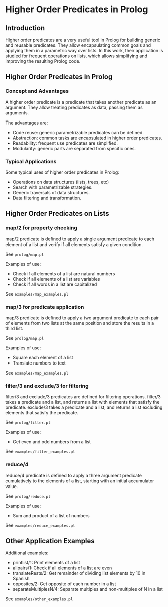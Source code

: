 # Higher Order Predicates in Prolog

## Introduction

Higher order predicates are a very useful tool in Prolog for building generic and reusable predicates. They allow encapsulating common goals and applying them in a parametric way over lists. In this work, their application is studied for frequent operations on lists, which allows simplifying and improving the resulting Prolog code.

## Higher Order Predicates in Prolog

### Concept and Advantages

A higher order predicate is a predicate that takes another predicate as an argument. They allow treating predicates as data, passing them as arguments.

The advantages are:

- Code reuse: generic parametrizable predicates can be defined.
- Abstraction: common tasks are encapsulated in higher order predicates.
- Readability: frequent use predicates are simplified.
- Modularity: generic parts are separated from specific ones.

### Typical Applications

Some typical uses of higher order predicates in Prolog:

- Operations on data structures (lists, trees, etc)
- Search with parametrizable strategies.
- Generic traversals of data structures.
- Data filtering and transformation.

## Higher Order Predicates on Lists

### map/2 for property checking

map/2 predicate is defined to apply a single argument predicate to each element of a list and verify if all elements satisfy a given condition.

See `prolog/map.pl`

Examples of use:

- Check if all elements of a list are natural numbers
- Check if all elements of a list are variables
- Check if all words in a list are capitalized

See `examples/map_examples.pl`

### map/3 for predicate application

map/3 predicate is defined to apply a two argument predicate to each pair of elements from two lists at the same position and store the results in a third list.

See `prolog/map.pl`

Examples of use:

- Square each element of a list
- Translate numbers to text

See `examples/map_examples.pl`

### filter/3 and exclude/3 for filtering

filter/3 and exclude/3 predicates are defined for filtering operations. filter/3 takes a predicate and a list, and returns a list with elements that satisfy the predicate. exclude/3 takes a predicate and a list, and returns a list excluding elements that satisfy the predicate.

See `prolog/filter.pl`

Examples of use:

- Get even and odd numbers from a list

See `examples/filter_examples.pl`

### reduce/4

reduce/4 predicate is defined to apply a three argument predicate cumulatively to the elements of a list, starting with an initial accumulator value.

See `prolog/reduce.pl`

Examples of use:

- Sum and product of a list of numbers

See `examples/reduce_examples.pl`

## Other Application Examples

Additional examples:

- printlist/1: Print elements of a list
- allpairs/1: Check if all elements of a list are even
- translateRests/2: Get remainder of dividing list elements by 10 in Spanish
- opposites/2: Get opposite of each number in a list
- separateMultiplesN/4: Separate multiples and non-multiples of N in a list

See `examples/other_examples.pl`
